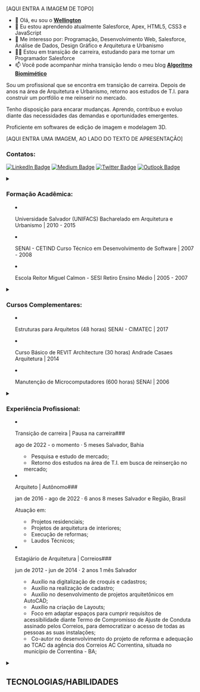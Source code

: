 <!---APRESENTAÇÃO--->

<!---Fazer a imagem de capa--->
[AQUI ENTRA A IMAGEM DE TOPO]

- 👋 Olá, eu sou o [**Wellington**](https://github.com/wellingtonmnf)
- 🌱 Eu estou aprendendo atualmente Salesforce, Apex, HTML5, CSS3 e JavaScript
- 👀 Me interesso por: Programação, Desenvolvimento Web, Salesforce, Análise de Dados, Design Gráfico e Arquitetura e Urbanismo
- :man_technologist: Estou em transição de carreira, estudando para me tornar um Programador Salesforce
- 📫 Você pode acompanhar minha transição lendo o meu blog [**Algoritmo Biomimético**](https://medium.com/algoritmo-biomimetico) 

Sou um profissional que se encontra em transição de carreira. Depois de anos na área de Arquitetura e Urbanismo, retorno aos estudos de T.I. para construir um portfólio e me reinserir no mercado.

Tenho disposição para encarar mudanças. Aprendo, contribuo e evoluo diante das necessidades das demandas e oportunidades emergentes.

Proficiente em softwares de edição de imagem e modelagem 3D.
<!---Escolher a imagem principal de perfil--->
[AQUI ENTRA UMA IMAGEM, AO LADO DO TEXTO DE APRESENTAÇÃO]

### Contatos:
<!---Necessário corrigir a centralização dos badges--->
<p text-align='center'> 

[![LinkedIn Badge](https://img.shields.io/badge/LinkedIn-0077B5?style=for-the-badge&logo=linkedin&logoColor=white)](https://linkedin.com/in/wellingtonmnf)
[![Medium Badge](https://img.shields.io/badge/Medium-12100E?style=for-the-badge&logo=medium&logoColor=white)](https://medium.com)
[![Twitter Badge](https://img.shields.io/badge/Twitter-1DA1F2?style=for-the-badge&logo=twitter&logoColor=white)](https://twitter.com/wellingtonmnf)
[![Outlook Badge](https://img.shields.io/badge/Microsoft_Outlook-0078D4?style=for-the-badge&logo=microsoft-outlook&logoColor=white)](https://mailto:wellingtonmnf@outlook.com)

</p>

<!---EXPERIÊNCIA PROFISSIONAL--->
<!---<details>
<summary><h2>CURRÍCULO</h2><summary>--->

   <details>
   <summary><h3>Formação Acadêmica:</h3><summary>

   * Universidade Salvador (UNIFACS)
     Bacharelado em Arquitetura e Urbanismo | 2010 - 2015

   * SENAI - CETIND
     Curso Técnico em Desenvolvimento de Software | 2007 - 2008

   * Escola Reitor Miguel Calmon - SESI Retiro
     Ensino Médio | 2005 - 2007

   </details>

   <details>
   <summary><h3>Cursos Complementares:</h3><summary>

   * Estruturas para Arquitetos (48 horas)
     SENAI - CIMATEC | 2017

   * Curso Básico de REVIT Architecture (30 horas)
     Andrade Casaes Arquitetura | 2014

   * Manutenção de Microcomputadores (600 horas)
     SENAI | 2006

   </details>

   <details>
   <summary><h3>Experiência Profissional:</h3><summary>

   * Transição de carreira | Pausa na carreira###

     ago de 2022 - o momento · 5 meses
     Salvador, Bahia

     + Pesquisa e estudo de mercado;
     + Retorno dos estudos na área de T.I. em busca de reinserção no mercado;

   * Arquiteto | Autônomo###

     jan de 2016 - ago de 2022 · 6 anos 8 meses
     Salvador e Região, Brasil

     Atuação em:

     + Projetos residenciais;
     + Projetos de arquitetura de interiores;
     + Execução de reformas;
     + Laudos Técnicos;

   * Estagiário de Arquitetura | Correios###

     jun de 2012 - jun de 2014 · 2 anos 1 mês
     Salvador

     + Auxílio na digitalização de croquis e cadastros;
     + Auxílio na realização de cadastro;
     + Auxílio no desenvolvimento de projetos arquitetônicos em AutoCAD;
     + Auxílio na criação de Layouts;
     + Foco em adaptar espaços para cumprir requisitos de acessibilidade diante Termo de Compromisso de Ajuste de Conduta assinado pelos Correios, para democratizar o acesso de todas as pessoas as suas instalações;
     + Co-autor no desenvolvimento do projeto de reforma e adequação ao TCAC da agência dos Correios AC Correntina, situada no município de Correntina - BA;
     
   </details>

<!---</details>--->
<!---TECNOLOGIAS/HABILIDADES--->

<details>
<summary><h2>TECNOLOGIAS/HABILIDADES</h2></summary>

### Hard skills:

* Programação:
![Java Badge]()
![Apex Badge]()
* Desenvolvimento Web:
![HTML5 Badge](https://img.shields.io/badge/HTML5-E34F26?style=for-the-badge&logo=html5&logoColor=white)
![CSS3 Badge](https://img.shields.io/badge/CSS3-1572B6?style=for-the-badge&logo=css3&logoColor=white)
![JavaScript Badge](https://img.shields.io/badge/JavaScript-323330?style=for-the-badge&logo=javascript&logoColor=F7DF1E)
* Banco de Dados:
![MySQL Badge](https://img.shields.io/badge/MySQL-005C84?style=for-the-badge&logo=mysql&logoColor=white)
![PSQL Badge](https://img.shields.io/badge/PostgreSQL-316192?style=for-the-badge&logo=postgresql&logoColor=white)
* SO:
![Windows Badge](https://img.shields.io/badge/Windows-0078D6?style=for-the-badge&logo=windows&logoColor=white)
![Linux Badge](https://img.shields.io/badge/Linux-FCC624?style=for-the-badge&logo=linux&logoColor=black)
![Zorin OS Badge](https://img.shields.io/badge/Zorin%20OS-0CC1F3?style=for-the-badge&logo=zorin&logoColor=white)
* Versionamento:
![Git Badge](https://img.shields.io/badge/GIT-E44C30?style=for-the-badge&logo=git&logoColor=white)
* IDE's:
![VS Code Badge](https://img.shields.io/badge/Visual_Studio_Code-0078D4?style=for-the-badge&logo=visual%20studio%20code&logoColor=white)
![NetBeans Badge](https://img.shields.io/badge/apache%20netbeans-1B6AC6?style=for-the-badge&logo=apache%20netbeans%20IDE&logoColor=white)
![GitHub Badge](https://img.shields.io/badge/GitHub-100000?style=for-the-badge&logo=github&logoColor=white)
![Sublime Text](https://img.shields.io/badge/sublime_text-%23575757.svg?&style=for-the-badge&logo=sublime-text&logoColor=important)
![Notepad++ Badge](https://img.shields.io/badge/Notepad++-90E59A.svg?style=for-the-badge&logo=notepad%2B%2B&logoColor=black)
* Design:
![Photoshop Badge](https://img.shields.io/badge/Adobe%20Photoshop-31A8FF?style=for-the-badge&logo=Adobe%20Photoshop&logoColor=black)
![Illustrator Badge](https://img.shields.io/badge/Adobe%20Illustrator-FF9A00?style=for-the-badge&logo=adobe%20illustrator&logoColor=white)
* Manutenção de Micro:
![Manutenção de Micro Badge]()
* Arquitetura:
![AutoCAD Badge]()
![Revit Badge]()
![SketchUp Badge]()
![Lumion 3D Badge]()
* Escrita:
![Medium Badge](https://img.shields.io/badge/Medium-12100E?style=for-the-badge&logo=medium&logoColor=white)
* Interesses:
![Salesforce Badge](https://img.shields.io/badge/Salesforce-00A1E0?style=for-the-badge&logo=Salesforce&logoColor=white)
![Badge]()
![Badge]()
![Badge]()
![Badge]()

### Soft skills:

[FAZER COMO TABELA COM ÍCONES]
Organização 
Determinação 
Diplomacia 
Comprometimento 
Empatia 
Auto-avaliação 
Busca por aprendizado 
Comunicação Escrita 

### Idiomas:

|  Idioma   | Leitura | Escrita | Conversação |
| :-------: | :-----: | :-----: | :---------: |
| Português | Nativo  | Nativo  |   Nativo    |
|  Inglês   |   Boa   |   Boa   |    Médio    |
| Espanhol  |   Boa   |  Baixa  |     Não     |

</details>

<!---STATUS--->

<!---CONTEÚDO LIVRE--->


<!---
wellingtonmnf/wellingtonmnf is a ✨ special ✨ repository because its `README.md` (this file) appears on your GitHub profile.
You can click the Preview link to take a look at your changes.
--->
